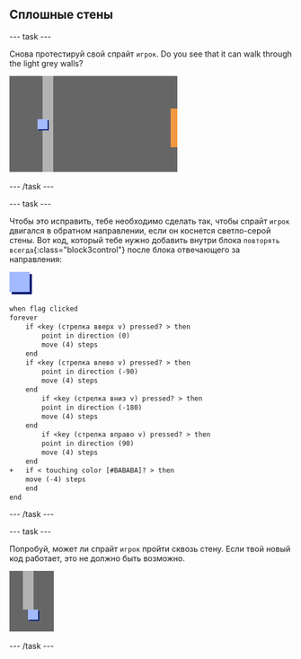 ## Сплошные стены

--- task ---

Cнова протестируй свой спрайт `игрок`. Do you see that it can walk through the light grey walls?

![снимок экрана](images/world-walls.png)

--- /task ---

--- task ---

Чтобы это исправить, тебе необходимо сделать так, чтобы спрайт `игрок` двигался в обратном направлении, если он коснется светло-серой стены. Вот код, который тебе нужно добавить внутри блока `повторять всегда`{:class="block3control"} после блока отвечающего за направления:

![игрок](images/player.png)

```blocks3
when flag clicked
forever
	if <key (стрелка вверх v) pressed? > then
		point in direction (0)
		move (4) steps
	end
	if <key (стрелка влево v) pressed? > then
		point in direction (-90)
		move (4) steps
	end
		if <key (стрелка вниз v) pressed? > then
		point in direction (-180)
		move (4) steps
	end
		if <key (стрелка вправо v) pressed? > then
		point in direction (90)
		move (4) steps
	end
+	if < touching color [#BABABA]? > then
	move (-4) steps
	end
end
```

--- /task ---

--- task ---

Попробуй, может ли спрайт `игрок` пройти сквозь стену. Если твой новый код работает, это не должно быть возможно.

![снимок экрана](images/world-walls-test.png)

--- /task ---
